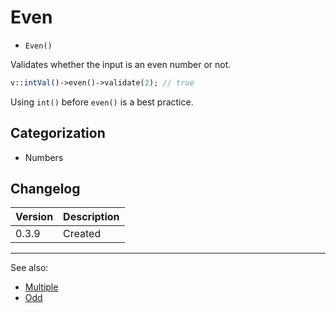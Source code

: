 # Even

- `Even()`

Validates whether the input is an even number or not.

```php
v::intVal()->even()->validate(2); // true
```

Using `int()` before `even()` is a best practice.

## Categorization

- Numbers

## Changelog

Version | Description
--------|-------------
  0.3.9 | Created

***
See also:

- [Multiple](Multiple.md)
- [Odd](Odd.md)
